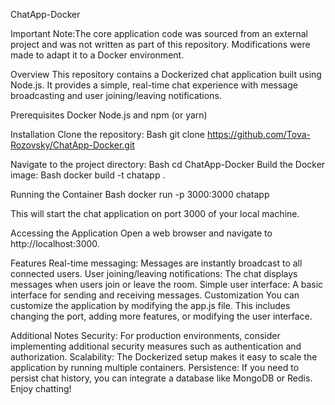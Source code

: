 ChatApp-Docker

Important Note:The core application code was sourced from an external project and was not written as part of this repository.
Modifications were made to adapt it to a Docker environment.

Overview
This repository contains a Dockerized chat application built using Node.js. 
It provides a simple, real-time chat experience with message broadcasting and user joining/leaving notifications.

Prerequisites
Docker
Node.js and npm (or yarn)

Installation
Clone the repository:
Bash
git clone https://github.com/Tova-Rozovsky/ChatApp-Docker.git

Navigate to the project directory:
Bash
cd ChatApp-Docker
Build the Docker image:
Bash
docker build -t chatapp .

Running the Container
Bash
docker run -p 3000:3000 chatapp

This will start the chat application on port 3000 of your local machine.

Accessing the Application
Open a web browser and navigate to http://localhost:3000.

Features
Real-time messaging: Messages are instantly broadcast to all connected users.
User joining/leaving notifications: The chat displays messages when users join or leave the room.
Simple user interface: A basic interface for sending and receiving messages.
Customization
You can customize the application by modifying the app.js file. This includes changing the port, adding more features, or modifying the user interface.

Additional Notes
Security: For production environments, consider implementing additional security measures such as authentication and authorization.
Scalability: The Dockerized setup makes it easy to scale the application by running multiple containers.
Persistence: If you need to persist chat history, you can integrate a database like MongoDB or Redis.
Enjoy chatting!
